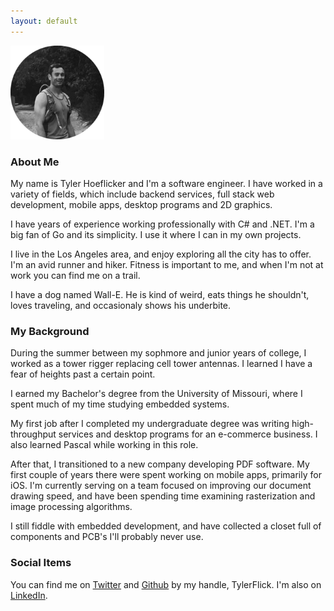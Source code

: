```yaml
---
layout: default
---
```


<img src="/images/portrait.png" width="150" height="150" class="center">
<br>

### About Me
My name is Tyler Hoeflicker and I'm a software engineer. I have worked in a variety of fields, which include backend services, full stack web development, mobile apps, desktop programs and 2D graphics.

I have years of experience working professionally with C# and .NET. I'm a big fan of Go and its simplicity. I use it where I can in my own projects.

I live in the Los Angeles area, and enjoy exploring all the city has to offer. I'm an avid runner and hiker. Fitness is important to me, and when I'm not at work you can find me on a trail.

I have a dog named Wall-E. He is kind of weird, eats things he shouldn't, loves traveling, and occasionaly shows his underbite.

### My Background
During the summer between my sophmore and junior years of college, I worked as a tower rigger replacing cell tower antennas. I learned I have a fear of heights past a certain point.

I earned my Bachelor's degree from the University of Missouri, where I spent much of my time studying embedded systems.

My first job after I completed my undergraduate degree was writing high-throughput services and desktop programs for an e-commerce business. I also learned Pascal while working in this role.

After that, I transitioned to a new company developing PDF software. My first couple of years there were spent working on mobile apps, primarily for iOS. I'm currently serving on a team focused on improving our document drawing speed, and have been spending time examining rasterization and image processing algorithms.

I still fiddle with embedded development, and have collected a closet full of components and PCB's I'll probably never use.


### Social Items


You can find me on [Twitter](https://twitter.com/tylerflick) and [Github](https://github.com/tylerflick) by my handle, TylerFlick. I'm also on [LinkedIn](https://www.linkedin.com/in/tyler-hoeflicker-ba217561/).